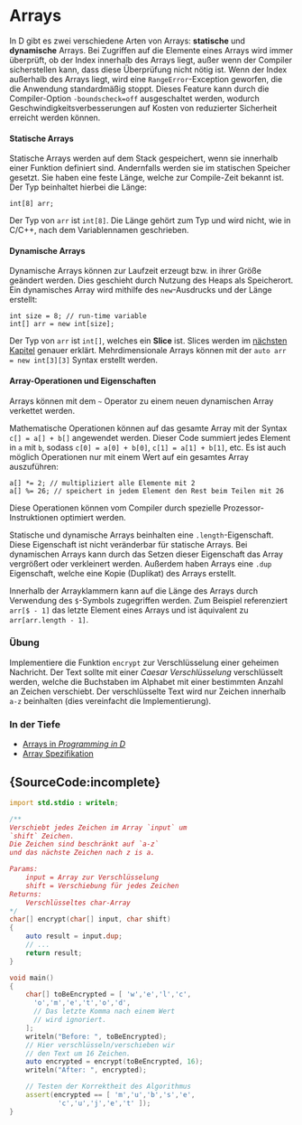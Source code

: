 # Arrays

In D gibt es zwei verschiedene Arten von Arrays: **statische** und **dynamische**
Arrays. Bei Zugriffen auf die Elemente eines Arrays wird immer überprüft, ob der Index
innerhalb des Arrays liegt, außer wenn der Compiler sicherstellen kann, dass diese
Überprüfung nicht nötig ist.
Wenn der Index außerhalb des Arrays liegt, wird eine `RangeError`-Exception geworfen,
die die Anwendung standardmäßig stoppt.
Dieses Feature kann durch die Compiler-Option `-boundscheck=off` ausgeschaltet
werden, wodurch Geschwindigkeitsverbesserungen auf Kosten von reduzierter Sicherheit
erreicht werden können.

#### Statische Arrays

Statische Arrays werden auf dem Stack gespeichert, wenn sie innerhalb einer
Funktion definiert sind. Andernfalls werden sie im statischen Speicher gesetzt.
Sie haben eine feste Länge, welche zur Compile-Zeit bekannt ist. Der Typ
beinhaltet hierbei die Länge:

    int[8] arr;

Der Typ von `arr` ist `int[8]`. Die Länge gehört zum Typ und wird nicht, wie in
C/C++, nach dem Variablennamen geschrieben.

#### Dynamische Arrays

Dynamische Arrays können zur Laufzeit erzeugt bzw. in ihrer Größe geändert werden.
Dies geschieht durch Nutzung des Heaps als Speicherort. Ein dynamisches Array wird
mithilfe des `new`-Ausdrucks und der Länge erstellt:

    int size = 8; // run-time variable
    int[] arr = new int[size];

Der Typ von `arr` ist `int[]`, welches ein **Slice** ist. Slices
werden im [nächsten Kapitel](basics/slices) genauer erklärt. Mehrdimensionale Arrays können
mit der `auto arr = new int[3][3]` Syntax erstellt werden.

#### Array-Operationen und Eigenschaften

Arrays können mit dem `~` Operator zu einem neuen dynamischen Array verkettet
werden.

Mathematische Operationen können auf das gesamte Array mit der Syntax
`c[] = a[] + b[]` angewendet werden.
Dieser Code summiert jedes Element in `a` mit `b`, sodass
`c[0] = a[0] + b[0]`, `c[1] = a[1] + b[1]`, etc. Es ist auch möglich
Operationen nur mit einem Wert auf ein gesamtes Array auszuführen:

    a[] *= 2; // multipliziert alle Elemente mit 2
    a[] %= 26; // speichert in jedem Element den Rest beim Teilen mit 26

Diese Operationen können vom Compiler durch spezielle Prozessor-Instruktionen
optimiert werden.

Statische und dynamische Arrays beinhalten eine `.length`-Eigenschaft.
Diese Eigenschaft ist nicht veränderbar für statische Arrays. Bei dynamischen
Arrays kann durch das Setzen dieser Eigenschaft das Array vergrößert oder
verkleinert werden. Außerdem haben Arrays eine `.dup` Eigenschaft, welche
eine Kopie (Duplikat) des Arrays erstellt.

Innerhalb der Arrayklammern kann auf die Länge des Arrays durch Verwendung
des `$`-Symbols zugegriffen werden.
Zum Beispiel referenziert `arr[$ - 1]` das letzte Element eines Arrays
und ist äquivalent zu `arr[arr.length - 1]`.

### Übung

Implementiere die Funktion `encrypt` zur Verschlüsselung einer geheimen
Nachricht. Der Text sollte mit einer *Caesar Verschlüsselung*
verschlüsselt werden, welche die Buchstaben im Alphabet mit einer
bestimmten Anzahl an Zeichen verschiebt. Der verschlüsselte Text
wird nur Zeichen innerhalb `a-z` beinhalten (dies vereinfacht die Implementierung).

### In der Tiefe

- [Arrays in _Programming in D_](http://ddili.org/ders/d.en/arrays.html)
- [Array Spezifikation](https://dlang.org/spec/arrays.html)

## {SourceCode:incomplete}

```d
import std.stdio : writeln;

/**
Verschiebt jedes Zeichen im Array `input` um
`shift` Zeichen.
Die Zeichen sind beschränkt auf `a-z`
und das nächste Zeichen nach z is a.

Params:
    input = Array zur Verschlüsselung
    shift = Verschiebung für jedes Zeichen
Returns:
    Verschlüsseltes char-Array
*/
char[] encrypt(char[] input, char shift)
{
    auto result = input.dup;
    // ...
    return result;
}

void main()
{
    char[] toBeEncrypted = [ 'w','e','l','c',
      'o','m','e','t','o','d',
      // Das letzte Komma nach einem Wert
      // wird ignoriert.
    ];
    writeln("Before: ", toBeEncrypted);
    // Hier verschlüsseln/verschieben wir
    // den Text um 16 Zeichen.
    auto encrypted = encrypt(toBeEncrypted, 16);
    writeln("After: ", encrypted);

    // Testen der Korrektheit des Algorithmus
    assert(encrypted == [ 'm','u','b','s','e',
            'c','u','j','e','t' ]);
}
```
